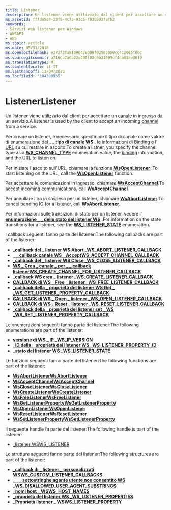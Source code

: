 ```yaml
---
title: Listener
description: Un listener viene utilizzato dal client per accettare un canale in ingresso da un servizio.
ms.assetid: fffda587-23f5-4c7a-93c5-f03d9d3fafb2
keywords:
- Servizi Web listener per Windows
- WWSAPI
- WWS
ms.topic: article
ms.date: 05/31/2018
ms.openlocfilehash: e372f3fa9109647e009f0258c059cc4c2065f6bc
ms.sourcegitcommit: a716ca2a6a22a400f02c6b31699cf4da83ee3619
ms.translationtype: MT
ms.contentlocale: it-IT
ms.lasthandoff: 11/04/2020
ms.locfileid: "104399955"
---
```

# <a name="listener"></a><span data-ttu-id="c30aa-106">Listener</span><span class="sxs-lookup"><span data-stu-id="c30aa-106">Listener</span></span>

<span data-ttu-id="c30aa-107">Un listener viene utilizzato dal client per accettare un [canale](channel.md) in ingresso da un servizio.</span><span class="sxs-lookup"><span data-stu-id="c30aa-107">A listener is used by the client to accept an incoming [channel](channel.md) from a service.</span></span>

<span data-ttu-id="c30aa-108">Per creare un listener, è necessario specificare il tipo di canale come valore di enumerazione del [**\_ \_ tipo di canale WS**](/windows/desktop/api/WebServices/ne-webservices-ws_channel_type) , le informazioni di [Binding](binding.md) e l' [URL](url.md) su cui restare in ascolto.</span><span class="sxs-lookup"><span data-stu-id="c30aa-108">To create a listner, you specify the channel type as a [**WS\_CHANNEL\_TYPE**](/windows/desktop/api/WebServices/ne-webservices-ws_channel_type) enumeration value, the [binding](binding.md) information, and the [URL](url.md) to listen on.</span></span>


<span data-ttu-id="c30aa-109">Per iniziare l'ascolto sull'URL, chiamare la funzione [**WsOpenListener**](/windows/desktop/api/WebServices/nf-webservices-wsopenlistener) .</span><span class="sxs-lookup"><span data-stu-id="c30aa-109">To start listening on the URL, call the [**WsOpenListener**](/windows/desktop/api/WebServices/nf-webservices-wsopenlistener) function.</span></span>

<span data-ttu-id="c30aa-110">Per accettare le comunicazioni in ingresso, chiamare [**WsAcceptChannel**](/windows/desktop/api/WebServices/nf-webservices-wsacceptchannel).</span><span class="sxs-lookup"><span data-stu-id="c30aa-110">To accept incoming communications, call [**WsAcceptChannel**](/windows/desktop/api/WebServices/nf-webservices-wsacceptchannel).</span></span>

<span data-ttu-id="c30aa-111">Per annullare l'i/o in sospeso per un listener, chiamare [**WsAbortListener**](/windows/desktop/api/WebServices/nf-webservices-wsabortlistener).</span><span class="sxs-lookup"><span data-stu-id="c30aa-111">To cancel pending IO for a listener, call [**WsAbortListener**](/windows/desktop/api/WebServices/nf-webservices-wsabortlistener).</span></span>

<span data-ttu-id="c30aa-112">Per informazioni sulle transizioni di stato per un listener, vedere l' [**enumerazione \_ \_ dello stato del listener WS**](/windows/desktop/api/WebServices/ne-webservices-ws_listener_state) .</span><span class="sxs-lookup"><span data-stu-id="c30aa-112">For information on the state transitions for a listener, see the [**WS\_LISTENER\_STATE**](/windows/desktop/api/WebServices/ne-webservices-ws_listener_state) enumeration.</span></span>

<span data-ttu-id="c30aa-113">I callback seguenti fanno parte del listener:</span><span class="sxs-lookup"><span data-stu-id="c30aa-113">The following callbacks are part of the listener:</span></span>

-   [<span data-ttu-id="c30aa-114">**\_callback del \_ listener WS Abort \_**</span><span class="sxs-lookup"><span data-stu-id="c30aa-114">**WS\_ABORT\_LISTENER\_CALLBACK**</span></span>](/windows/desktop/api/WebServices/nc-webservices-ws_abort_listener_callback)
-   [<span data-ttu-id="c30aa-115">**\_ \_ callback canale WS \_ Accept**</span><span class="sxs-lookup"><span data-stu-id="c30aa-115">**WS\_ACCEPT\_CHANNEL\_CALLBACK**</span></span>](/windows/desktop/api/WebServices/nc-webservices-ws_accept_channel_callback)
-   [<span data-ttu-id="c30aa-116">**\_callback del \_ listener WS Close \_**</span><span class="sxs-lookup"><span data-stu-id="c30aa-116">**WS\_CLOSE\_LISTENER\_CALLBACK**</span></span>](/windows/desktop/api/WebServices/nc-webservices-ws_close_listener_callback)
-   [<span data-ttu-id="c30aa-117">**WS \_ Crea \_ canale \_ per \_ \_ callback listener**</span><span class="sxs-lookup"><span data-stu-id="c30aa-117">**WS\_CREATE\_CHANNEL\_FOR\_LISTENER\_CALLBACK**</span></span>](/windows/desktop/api/WebServices/nc-webservices-ws_create_channel_for_listener_callback)
-   [<span data-ttu-id="c30aa-118">**\_callback WS crea \_ listener \_**</span><span class="sxs-lookup"><span data-stu-id="c30aa-118">**WS\_CREATE\_LISTENER\_CALLBACK**</span></span>](/windows/desktop/api/WebServices/nc-webservices-ws_create_listener_callback)
-   [<span data-ttu-id="c30aa-119">**CALLBACK di WS \_ Free \_ listener \_**</span><span class="sxs-lookup"><span data-stu-id="c30aa-119">**WS\_FREE\_LISTENER\_CALLBACK**</span></span>](/windows/desktop/api/WebServices/nc-webservices-ws_free_listener_callback)
-   [<span data-ttu-id="c30aa-120">**\_callback della \_ proprietà del listener WS Get \_ \_**</span><span class="sxs-lookup"><span data-stu-id="c30aa-120">**WS\_GET\_LISTENER\_PROPERTY\_CALLBACK**</span></span>](/windows/desktop/api/WebServices/nc-webservices-ws_get_listener_property_callback)
-   [<span data-ttu-id="c30aa-121">**CALLBACK di WS \_ Open \_ listener \_**</span><span class="sxs-lookup"><span data-stu-id="c30aa-121">**WS\_OPEN\_LISTENER\_CALLBACK**</span></span>](/windows/desktop/api/WebServices/nc-webservices-ws_open_listener_callback)
-   [<span data-ttu-id="c30aa-122">**CALLBACK di WS \_ Reset \_ listener \_**</span><span class="sxs-lookup"><span data-stu-id="c30aa-122">**WS\_RESET\_LISTENER\_CALLBACK**</span></span>](/windows/desktop/api/WebServices/nc-webservices-ws_reset_listener_callback)
-   [<span data-ttu-id="c30aa-123">**\_callback della \_ proprietà del listener set \_ WS \_**</span><span class="sxs-lookup"><span data-stu-id="c30aa-123">**WS\_SET\_LISTENER\_PROPERTY\_CALLBACK**</span></span>](/windows/desktop/api/WebServices/nc-webservices-ws_set_listener_property_callback)

<span data-ttu-id="c30aa-124">Le enumerazioni seguenti fanno parte del listener:</span><span class="sxs-lookup"><span data-stu-id="c30aa-124">The following enumerations are part of the listener:</span></span>

-   [<span data-ttu-id="c30aa-125">**versione di WS \_ IP \_**</span><span class="sxs-lookup"><span data-stu-id="c30aa-125">**WS\_IP\_VERSION**</span></span>](/windows/desktop/api/WebServices/ne-webservices-ws_ip_version)
-   [<span data-ttu-id="c30aa-126">**\_ID della \_ proprietà del listener WS \_**</span><span class="sxs-lookup"><span data-stu-id="c30aa-126">**WS\_LISTENER\_PROPERTY\_ID**</span></span>](/windows/desktop/api/WebServices/ne-webservices-ws_listener_property_id)
-   [<span data-ttu-id="c30aa-127">**\_stato del listener WS \_**</span><span class="sxs-lookup"><span data-stu-id="c30aa-127">**WS\_LISTENER\_STATE**</span></span>](/windows/desktop/api/WebServices/ne-webservices-ws_listener_state)

<span data-ttu-id="c30aa-128">Le funzioni seguenti fanno parte del listener:</span><span class="sxs-lookup"><span data-stu-id="c30aa-128">The following functions are part of the listener:</span></span>

-   [<span data-ttu-id="c30aa-129">**WsAbortListener**</span><span class="sxs-lookup"><span data-stu-id="c30aa-129">**WsAbortListener**</span></span>](/windows/desktop/api/WebServices/nf-webservices-wsabortlistener)
-   [<span data-ttu-id="c30aa-130">**WsAcceptChannel**</span><span class="sxs-lookup"><span data-stu-id="c30aa-130">**WsAcceptChannel**</span></span>](/windows/desktop/api/WebServices/nf-webservices-wsacceptchannel)
-   [<span data-ttu-id="c30aa-131">**WsCloseListener**</span><span class="sxs-lookup"><span data-stu-id="c30aa-131">**WsCloseListener**</span></span>](/windows/desktop/api/WebServices/nf-webservices-wscloselistener)
-   [<span data-ttu-id="c30aa-132">**WsCreateListener**</span><span class="sxs-lookup"><span data-stu-id="c30aa-132">**WsCreateListener**</span></span>](/windows/desktop/api/WebServices/nf-webservices-wscreatelistener)
-   [<span data-ttu-id="c30aa-133">**WsFreeListener**</span><span class="sxs-lookup"><span data-stu-id="c30aa-133">**WsFreeListener**</span></span>](/windows/desktop/api/WebServices/nf-webservices-wsfreelistener)
-   [<span data-ttu-id="c30aa-134">**WsGetListenerProperty**</span><span class="sxs-lookup"><span data-stu-id="c30aa-134">**WsGetListenerProperty**</span></span>](/windows/desktop/api/WebServices/nf-webservices-wsgetlistenerproperty)
-   [<span data-ttu-id="c30aa-135">**WsOpenListener**</span><span class="sxs-lookup"><span data-stu-id="c30aa-135">**WsOpenListener**</span></span>](/windows/desktop/api/WebServices/nf-webservices-wsopenlistener)
-   [<span data-ttu-id="c30aa-136">**WsResetListener**</span><span class="sxs-lookup"><span data-stu-id="c30aa-136">**WsResetListener**</span></span>](/windows/desktop/api/WebServices/nf-webservices-wsresetlistener)
-   [<span data-ttu-id="c30aa-137">**WsSetListenerProperty**</span><span class="sxs-lookup"><span data-stu-id="c30aa-137">**WsSetListenerProperty**</span></span>](/windows/desktop/api/WebServices/nf-webservices-wssetlistenerproperty)

<span data-ttu-id="c30aa-138">Il seguente handle fa parte del listener:</span><span class="sxs-lookup"><span data-stu-id="c30aa-138">The following handle is part of the listener:</span></span>

-   [<span data-ttu-id="c30aa-139">\_listener WS</span><span class="sxs-lookup"><span data-stu-id="c30aa-139">WS\_LISTENER</span></span>](ws-listener.md)

<span data-ttu-id="c30aa-140">Le strutture seguenti fanno parte del listener:</span><span class="sxs-lookup"><span data-stu-id="c30aa-140">The following structures are part of the listener:</span></span>

-   [<span data-ttu-id="c30aa-141">**\_callback di \_ listener \_ personalizzati WS**</span><span class="sxs-lookup"><span data-stu-id="c30aa-141">**WS\_CUSTOM\_LISTENER\_CALLBACKS**</span></span>](/windows/desktop/api/WebServices/ns-webservices-ws_custom_listener_callbacks)
-   [<span data-ttu-id="c30aa-142">**\_ \_ \_ sottostringhe agente utente non consentito WS \_**</span><span class="sxs-lookup"><span data-stu-id="c30aa-142">**WS\_DISALLOWED\_USER\_AGENT\_SUBSTRINGS**</span></span>](/windows/desktop/api/WebServices/ns-webservices-ws_disallowed_user_agent_substrings)
-   [<span data-ttu-id="c30aa-143">**\_nomi host \_ WS**</span><span class="sxs-lookup"><span data-stu-id="c30aa-143">**WS\_HOST\_NAMES**</span></span>](/windows/desktop/api/WebServices/ns-webservices-ws_host_names)
-   [<span data-ttu-id="c30aa-144">**\_proprietà del listener WS \_**</span><span class="sxs-lookup"><span data-stu-id="c30aa-144">**WS\_LISTENER\_PROPERTIES**</span></span>](/windows/desktop/api/WebServices/ns-webservices-ws_listener_properties)
-   [<span data-ttu-id="c30aa-145">**\_Proprietà listener \_ WS**</span><span class="sxs-lookup"><span data-stu-id="c30aa-145">**WS\_LISTENER\_PROPERTY**</span></span>](/windows/desktop/api/WebServices/ns-webservices-ws_listener_property)

 

 




